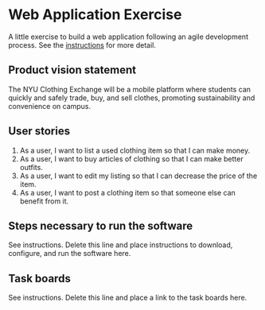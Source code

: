 # Web Application Exercise

A little exercise to build a web application following an agile development process. See the [instructions](instructions.md) for more detail.

## Product vision statement

The NYU Clothing Exchange will be a mobile platform where students can quickly and safely trade, buy, and sell clothes, promoting sustainability and convenience on campus.

## User stories

1. As a user, I want to list a used clothing item so that I can make money.
2. As a user, I want to buy articles of clothing so that I can make better outfits.
3. As a user, I want to edit my listing so that I can decrease the price of the item.
4. As a user, I want to post a clothing item so that someone else can benefit from it.




## Steps necessary to run the software

See instructions. Delete this line and place instructions to download, configure, and run the software here.

## Task boards

See instructions. Delete this line and place a link to the task boards here.

